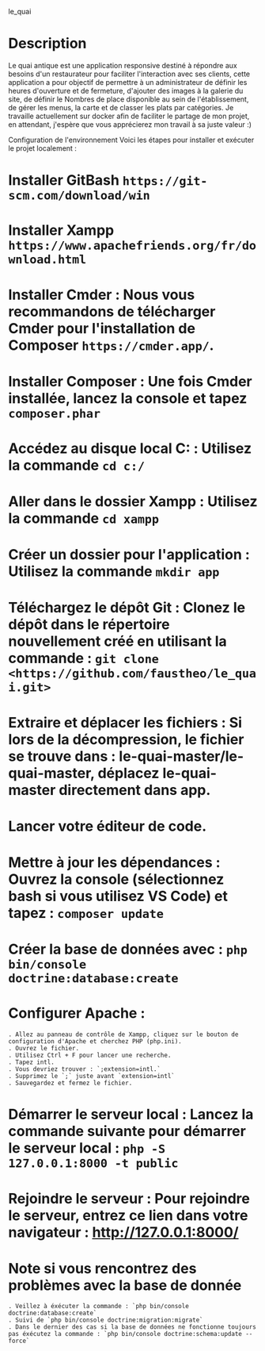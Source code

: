 le_quai

# Description

Le quai antique est une application responsive destiné à répondre aux besoins d'un restaurateur pour faciliter l'interaction avec ses clients, cette application
a pour objectif de permettre à un administrateur de définir les heures d'ouverture et de fermeture, d'ajouter des images à la galerie du site, de définir le
Nombres de place disponible au sein de l'établissement, de gérer les menus, la carte et de classer les plats par catégories.
Je travaille actuellement sur docker afin de faciliter le partage de mon projet, en attendant, j'espère que vous apprécierez mon travail à sa juste valeur :)

Configuration de l'environnement
Voici les étapes pour installer et exécuter le projet localement :

# Installer GitBash `https://git-scm.com/download/win`

# Installer Xampp `https://www.apachefriends.org/fr/download.html`

# Installer Cmder : Nous vous recommandons de télécharger Cmder pour l'installation de Composer `https://cmder.app/`.

# Installer Composer : Une fois Cmder installée, lancez la console et tapez `composer.phar`

# Accédez au disque local C: : Utilisez la commande `cd c:/`

# Aller dans le dossier Xampp : Utilisez la commande `cd xampp`

# Créer un dossier pour l'application : Utilisez la commande `mkdir app`

# Téléchargez le dépôt Git : Clonez le dépôt dans le répertoire nouvellement créé en utilisant la commande : `git clone <https://github.com/faustheo/le_quai.git>`

# Extraire et déplacer les fichiers : Si lors de la décompression, le fichier se trouve dans : le-quai-master/le-quai-master, déplacez le-quai-master directement dans app.

# Lancer votre éditeur de code.

# Mettre à jour les dépendances : Ouvrez la console (sélectionnez bash si vous utilisez VS Code) et tapez :  `composer update`

# Créer la base de données avec : `php bin/console doctrine:database:create`

# Configurer Apache :

	. Allez au panneau de contrôle de Xampp, cliquez sur le bouton de configuration d'Apache et cherchez PHP (php.ini).
	. Ouvrez le fichier.
	. Utilisez Ctrl + F pour lancer une recherche.
	. Tapez intl.
	. Vous devriez trouver : `;extension=intl.`
	. Supprimez le `;` juste avant `extension=intl`
	. Sauvegardez et fermez le fichier.

# Démarrer le serveur local : Lancez la commande suivante pour démarrer le serveur local : `php -S 127.0.0.1:8000 -t public`

# Rejoindre le serveur : Pour rejoindre le serveur, entrez ce lien dans votre navigateur : http://127.0.0.1:8000/

# Note si vous rencontrez des problèmes avec la base de donnée
	. Veillez à éxécuter la commande : `php bin/console doctrine:database:create`
	. Suivi de `php bin/console doctrine:migration:migrate`
	. Dans le dernier des cas si la base de données ne fonctionne toujours pas éxécutez la commande : `php bin/console doctrine:schema:update --force`
